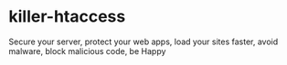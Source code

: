 killer-htaccess
===============

Secure your server, protect your web apps, load your sites faster, avoid malware, block malicious code, be Happy

